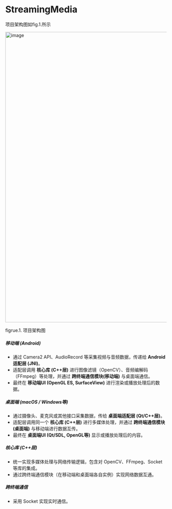 # StreamingMedia

项目架构图如fig.1.所示

<img width="904" alt="image" src="https://github.com/user-attachments/assets/c1621d8a-7474-4465-84e2-8c01d3634a18" />

figrue.1. 项目架构图

##### **移动端 (Android)**

- 通过 Camera2 API、AudioRecord 等采集视频与音频数据，传递给 **Android适配层 (JNI)**。
- 适配层调用 **核心库 (C++层)** 进行图像滤镜（OpenCV）、音频编解码（FFmpeg）等处理，并通过 **跨终端通信模块(移动端)** 与桌面端通信。
- 最终在 **移动端UI (OpenGL ES, SurfaceView)** 进行渲染或播放处理后的数据。

##### **桌面端 (macOS / Windows等)**

- 通过摄像头、麦克风或其他接口采集数据，传给 **桌面端适配层 (Qt/C++层)**。
- 适配层调用同一个 **核心库 (C++层)** 进行多媒体处理，并通过 **跨终端通信模块(桌面端)** 与移动端进行数据互传。
- 最终在 **桌面端UI (Qt/SDL, OpenGL等)** 显示或播放处理后的内容。

##### **核心库 (C++层)**

- 统一实现多媒体处理与网络传输逻辑，包含对 OpenCV、FFmpeg、Socket 等库的集成。
- 通过跨终端通信模块（在移动端和桌面端各自实例）实现网络数据互通。

##### **跨终端通信**

- 采用 Socket 实现实时通信。
